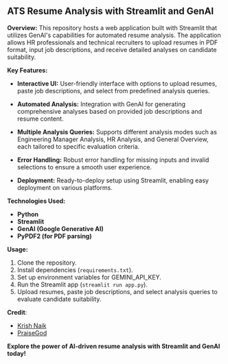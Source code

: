 ## ATS Resume Analysis with Streamlit and GenAI

**Overview:**
This repository hosts a web application built with Streamlit that utilizes GenAI's capabilities for automated resume analysis. The application allows HR professionals and technical recruiters to upload resumes in PDF format, input job descriptions, and receive detailed analyses on candidate suitability.

**Key Features:**
- **Interactive UI:** User-friendly interface with options to upload resumes, paste job descriptions, and select from predefined analysis queries.
  
- **Automated Analysis:** Integration with GenAI for generating comprehensive analyses based on provided job descriptions and resume content.
  
- **Multiple Analysis Queries:** Supports different analysis modes such as Engineering Manager Analysis, HR Analysis, and General Overview, each tailored to specific evaluation criteria.

- **Error Handling:** Robust error handling for missing inputs and invalid selections to ensure a smooth user experience.

- **Deployment:** Ready-to-deploy setup using Streamlit, enabling easy deployment on various platforms.

**Technologies Used:**
- **Python**
- **Streamlit**
- **GenAI (Google Generative AI)**
- **PyPDF2 (for PDF parsing)**

**Usage:**
1. Clone the repository.
2. Install dependencies (`requirements.txt`).
3. Set up environment variables for GEMINI_API_KEY.
4. Run the Streamlit app (`streamlit run app.py`).
5. Upload resumes, paste job descriptions, and select analysis queries to evaluate candidate suitability.


**Credit**:
 - [Krish Naik](https://www.youtube.com/@krishnaik06)
 - [PraiseGod](https://www.linkedin.com/in/praizerema/)

**Explore the power of AI-driven resume analysis with Streamlit and GenAI today!**
